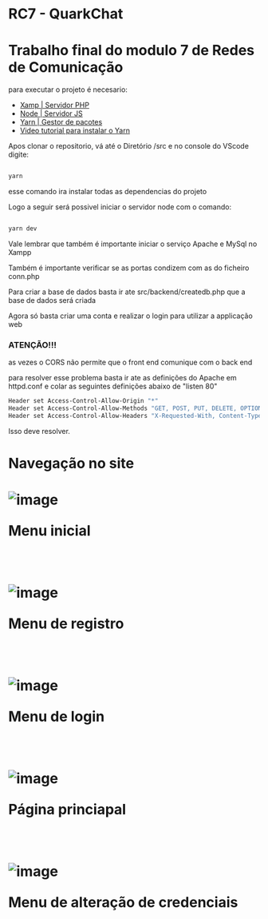 # RC7 - QuarkChat
<h1> Trabalho final do modulo 7 de Redes de Comunicação </h1>





para executar o projeto é necesario:
<ul>

<li>
<a href="https://www.apachefriends.org">Xamp | Servidor PHP<a/>
</li>
<li>
<a href="https://nodejs.org/en/"> Node | Servidor JS<a/>
</li>
<li>
<a href="https://classic.yarnpkg.com/lang/en/docs/install/#windows-stable">Yarn | Gestor de pacotes<a/> 
  <li>
<a href="https://www.youtube.com/watch?v=Ps17izoF5pc">Video tutorial para instalar o Yarn </a>
    </li>
</li>
</ul>
<p> Apos clonar o repositorio, vá até o Diretório  /src e no console do VScode digite: </p>

```bash

yarn 

``` 
<p>esse comando ira instalar todas as dependencias do projeto </p>
<p>Logo a seguir será possivel iniciar o servidor node com o comando: </p>

```bash

yarn dev

``` 
<p>Vale lembrar que também é importante iniciar o serviço Apache e MySql no Xampp </p>
<p>Também é importante verificar se as portas condizem com as do ficheiro conn.php </p>

<p>Para criar a base de dados basta ir ate src/backend/createdb.php que a base de dados será criada </p>

<p>Agora só basta criar uma conta e realizar o login para utilizar a applicação web </p>

<h3><strong>ATENÇÃO!!!</strong></h3>

<p>as vezes o CORS não permite que o front end comunique com o back end </p>
<p>para resolver esse problema basta ir  ate as definições do Apache em httpd.conf  e colar as seguintes definições abaixo de "listen 80"</p>

```bash
Header set Access-Control-Allow-Origin "*" 
Header set Access-Control-Allow-Methods "GET, POST, PUT, DELETE, OPTIONS"
Header set Access-Control-Allow-Headers "X-Requested-With, Content-Type, X-Token-Auth, Authorization"

``` 

<p>Isso deve resolver.</p>




<h1> Navegação no site <h1>

![image](https://user-images.githubusercontent.com/74683757/213816773-351999d3-6059-4994-acf4-c52b2b19111b.png)

<p>Menu inicial</p>

<br/>


<div>

![image](https://user-images.githubusercontent.com/74683757/213817006-cbff0e74-be99-49b0-8b45-44955e95f892.png)
</div>

<p>Menu de registro</p>
<br/>


<div>

![image](https://user-images.githubusercontent.com/74683757/213817438-5f8b3932-76a3-4c15-9f56-1464e9b18757.png)

</div>

<p>Menu de login </p>

<br/>


<div>

![image](https://user-images.githubusercontent.com/74683757/213818353-cbdbda9d-082b-4ef4-8f45-2c7b4b831717.png)

</div>

<p> Página princiapal </p>
<br/>


<div>

![image](https://user-images.githubusercontent.com/74683757/213818683-93c3a6b1-ef25-44a8-92d9-80fc4db962a0.png)
</div>

<p>Menu de alteração de credenciais</p>
